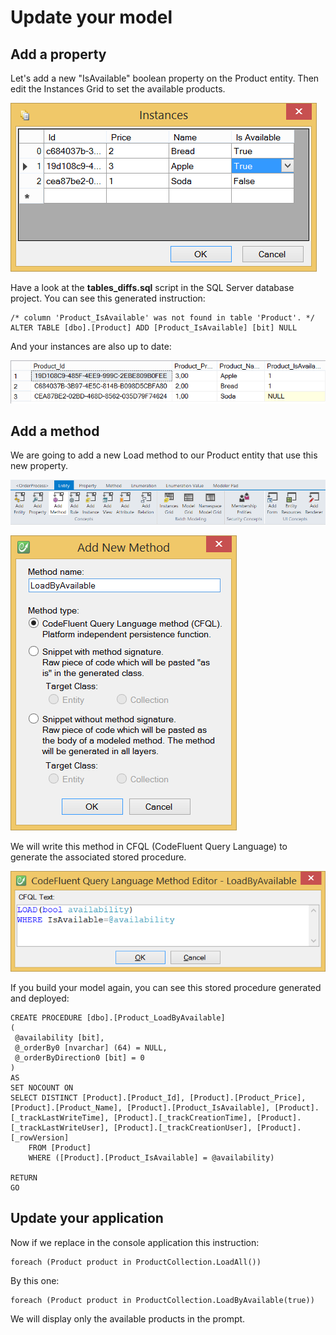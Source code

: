 # Update your model

## Add a property

Let's add a new "IsAvailable" boolean property on the Product entity. Then edit the Instances Grid to set the available products.

![](img/getting-started/update-your-model-01.png)

Have a look at the **tables_diffs.sql** script in the SQL Server database project. You can see this generated instruction:

    /* column 'Product_IsAvailable' was not found in table 'Product'. */
    ALTER TABLE [dbo].[Product] ADD [Product_IsAvailable] [bit] NULL

And your instances are also up to date:

![](img/getting-started/update-your-model-02.png)


## Add a method

We are going to add a new Load method to our Product entity that use this new property.

![](img/getting-started/update-your-model-03.png)

![](img/getting-started/update-your-model-04.png)

We will write this method in CFQL (CodeFluent Query Language) to generate the associated stored procedure.

![](img/getting-started/update-your-model-05.png)

If you build your model again, you can see this stored procedure generated and deployed:

    CREATE PROCEDURE [dbo].[Product_LoadByAvailable]
    (
     @availability [bit],
     @_orderBy0 [nvarchar] (64) = NULL,
     @_orderByDirection0 [bit] = 0
    )
    AS
    SET NOCOUNT ON
    SELECT DISTINCT [Product].[Product_Id], [Product].[Product_Price], [Product].[Product_Name], [Product].[Product_IsAvailable], [Product].[_trackLastWriteTime], [Product].[_trackCreationTime], [Product].[_trackLastWriteUser], [Product].[_trackCreationUser], [Product].[_rowVersion] 
        FROM [Product]
        WHERE ([Product].[Product_IsAvailable] = @availability)
    
    RETURN
    GO


## Update your application

Now if we replace in the console application this instruction:

    foreach (Product product in ProductCollection.LoadAll())

By this one:

    foreach (Product product in ProductCollection.LoadByAvailable(true))

We will display only the available products in the prompt.

